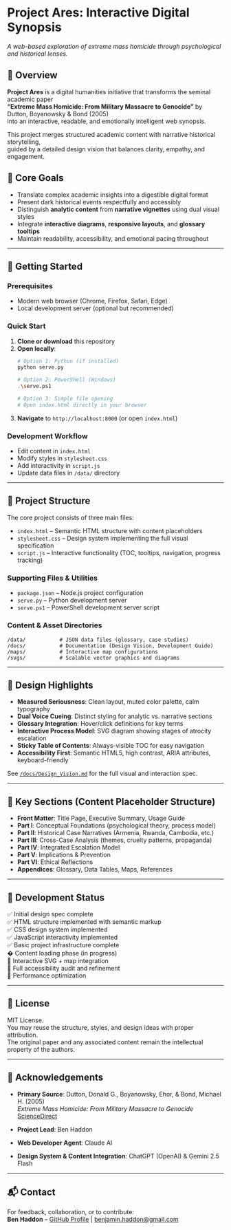 # Project Ares: Interactive Digital Synopsis  
_A web-based exploration of extreme mass homicide through psychological and historical lenses._

## 🧭 Overview

**Project Ares** is a digital humanities initiative that transforms the seminal academic paper  
**“Extreme Mass Homicide: From Military Massacre to Genocide”** by Dutton, Boyanowsky & Bond (2005)  
into an interactive, readable, and emotionally intelligent web synopsis.

This project merges structured academic content with narrative historical storytelling,  
guided by a detailed design vision that balances clarity, empathy, and engagement.

## 🎯 Core Goals

- Translate complex academic insights into a digestible digital format
- Present dark historical events respectfully and accessibly
- Distinguish **analytic content** from **narrative vignettes** using dual visual styles
- Integrate **interactive diagrams**, **responsive layouts**, and **glossary tooltips**
- Maintain readability, accessibility, and emotional pacing throughout

---

## 🚀 Getting Started

### Prerequisites
- Modern web browser (Chrome, Firefox, Safari, Edge)
- Local development server (optional but recommended)

### Quick Start
1. **Clone or download** this repository
2. **Open locally**:
   ```bash
   # Option 1: Python (if installed)
   python serve.py
   
   # Option 2: PowerShell (Windows)
   .\serve.ps1
   
   # Option 3: Simple file opening
   # Open index.html directly in your browser
   ```
3. **Navigate** to `http://localhost:8000` (or open `index.html`)

### Development Workflow
- Edit content in `index.html` 
- Modify styles in `stylesheet.css`
- Add interactivity in `script.js`
- Update data files in `/data/` directory

---

## 🧱 Project Structure

The core project consists of three main files:

- `index.html` – Semantic HTML structure with content placeholders
- `stylesheet.css` – Design system implementing the full visual specification  
- `script.js` – Interactive functionality (TOC, tooltips, navigation, progress tracking)

### Supporting Files & Utilities
- `package.json` – Node.js project configuration
- `serve.py` – Python development server
- `serve.ps1` – PowerShell development server script

### Content & Asset Directories
```
/data/           # JSON data files (glossary, case studies)
/docs/           # Documentation (Design Vision, Development Guide)
/maps/           # Interactive map configurations
/svgs/           # Scalable vector graphics and diagrams
```

---

## 📐 Design Highlights

- **Measured Seriousness**: Clean layout, muted color palette, calm typography
- **Dual Voice Cueing**: Distinct styling for analytic vs. narrative sections
- **Glossary Integration**: Hover/click definitions for key terms
- **Interactive Process Model**: SVG diagram showing stages of atrocity escalation
- **Sticky Table of Contents**: Always-visible TOC for easy navigation
- **Accessibility First**: Semantic HTML5, high contrast, ARIA attributes, keyboard-friendly

See [`/docs/Design_Vision.md`](docs/Design_Vision.md) for the full visual and interaction spec.

---

## 📂 Key Sections (Content Placeholder Structure)

- **Front Matter**: Title Page, Executive Summary, Usage Guide  
- **Part I**: Conceptual Foundations (psychological theory, process model)  
- **Part II**: Historical Case Narratives (Armenia, Rwanda, Cambodia, etc.)  
- **Part III**: Cross-Case Analysis (themes, cruelty patterns, propaganda)  
- **Part IV**: Integrated Escalation Model  
- **Part V**: Implications & Prevention  
- **Part VI**: Ethical Reflections  
- **Appendices**: Glossary, Data Tables, Maps, References

---

## 🚧 Development Status

✅ Initial design spec complete  
✅ HTML structure implemented with semantic markup  
✅ CSS design system implemented  
✅ JavaScript interactivity implemented  
✅ Basic project infrastructure complete  
� Content loading phase (in progress)  
🔲 Interactive SVG + map integration  
🔲 Full accessibility audit and refinement  
🔲 Performance optimization

---

## 📜 License

MIT License.  
You may reuse the structure, styles, and design ideas with proper attribution.  
The original paper and any associated content remain the intellectual property of the authors.

---

## 🤝 Acknowledgements

- **Primary Source**: Dutton, Donald G., Boyanowsky, Ehor, & Bond, Michael H. (2005)  
  _Extreme Mass Homicide: From Military Massacre to Genocide_  
  [ScienceDirect](https://www.sciencedirect.com/science/article/abs/pii/S1359178904000461)

- **Project Lead**: Ben Haddon  
- **Web Developer Agent**: Claude AI  
- **Design System & Content Integration**: ChatGPT (OpenAI) & Gemini 2.5 Flash

---

## 📬 Contact

For feedback, collaboration, or to contribute:  
**Ben Haddon** – [GitHub Profile](https://github.com/BenWassa) | benjamin.haddon@gmail.com